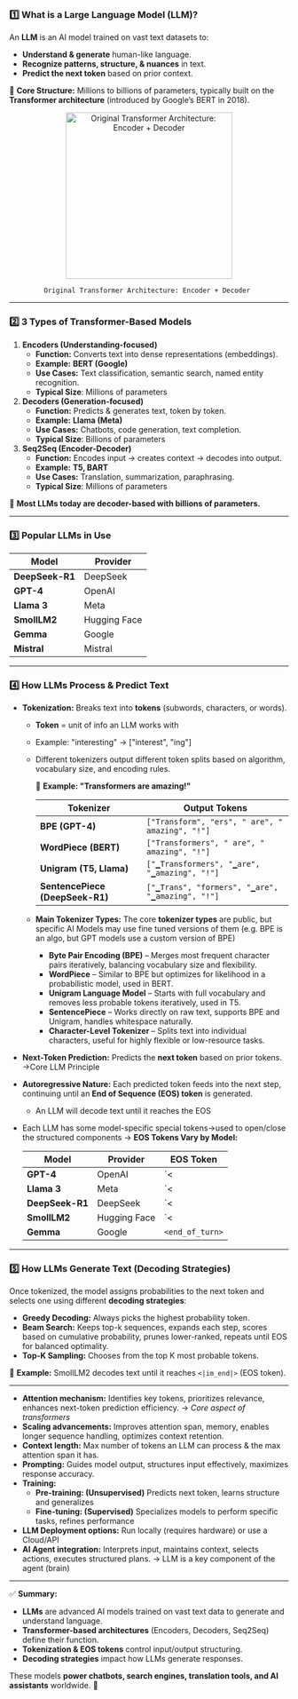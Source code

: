 ### **1️⃣ What is a Large Language Model (LLM)?**

An **LLM** is an AI model trained on vast text datasets to:

- **Understand & generate** human-like language.
- **Recognize patterns, structure, & nuances** in text.
- **Predict the next token** based on prior context.

🔹 **Core Structure:** Millions to billions of parameters, typically built on the **Transformer architecture** (introduced by Google’s BERT in 2018).

<div align="center">
    <img src="https://machinelearningmastery.com/wp-content/uploads/2021/08/attention_research_1.png" alt="Original Transformer Architecture: Encoder + Decoder" width="300">
    
    Original Transformer Architecture: Encoder + Decoder 
</div>



---

### **2️⃣ 3 Types of Transformer-Based Models**

1. **Encoders (Understanding-focused)**
    - **Function:** Converts text into dense representations (embeddings).
    - **Example:** **BERT (Google)**
    - **Use Cases:** Text classification, semantic search, named entity recognition.
    - **Typical Size**: Millions of parameters
2. **Decoders (Generation-focused)**
    - **Function:** Predicts & generates text, token by token.
    - **Example:** **Llama (Meta)**
    - **Use Cases:** Chatbots, code generation, text completion.
    - **Typical Size**: Billions of parameters
3. **Seq2Seq (Encoder-Decoder)**
    - **Function:** Encodes input → creates context → decodes into output.
    - **Example:** **T5, BART**
    - **Use Cases:** Translation, summarization, paraphrasing.
    - **Typical Size**: Millions of parameters

🔹 **Most LLMs today are decoder-based with billions of parameters.**

---

### **3️⃣ Popular LLMs in Use**

| **Model** | **Provider** |
| --- | --- |
| **DeepSeek-R1** | DeepSeek |
| **GPT-4** | OpenAI |
| **Llama 3** | Meta |
| **SmollLM2** | Hugging Face |
| **Gemma** | Google |
| **Mistral** | Mistral |

---

### **4️⃣ How LLMs Process & Predict Text**

- **Tokenization:** Breaks text into **tokens** (subwords, characters, or words).
    - **Token** = unit of info an LLM works with
    - Example: "interesting" → ["interest", "ing"]
    - Different tokenizers output different token splits based on algorithm, vocabulary size, and encoding rules.
        
        🔹 **Example: "Transformers are amazing!"**
        
        | **Tokenizer** | **Output Tokens** |
        | --- | --- |
        | **BPE (GPT-4)** | `["Transform", "ers", " are", " amazing", "!"]` |
        | **WordPiece (BERT)** | `["Transformers", " are", " amazing", "!"]` |
        | **Unigram (T5, Llama)** | `["▁Transformers", "▁are", "▁amazing", "!"]` |
        | **SentencePiece (DeepSeek-R1)** | `["▁Trans", "formers", "▁are", "▁amazing", "!"]` |
    - **Main Tokenizer Types:** The core **tokenizer types** are public, but specific AI Models may use fine tuned versions of them (e.g. BPE is an algo, but GPT models use a custom version of BPE)
        - **Byte Pair Encoding (BPE)** – Merges most frequent character pairs iteratively, balancing vocabulary size and flexibility.
        - **WordPiece** – Similar to BPE but optimizes for likelihood in a probabilistic model, used in BERT.
        - **Unigram Language Model** – Starts with full vocabulary and removes less probable tokens iteratively, used in T5.
        - **SentencePiece** – Works directly on raw text, supports BPE and Unigram, handles whitespace naturally.
        - **Character-Level Tokenizer** – Splits text into individual characters, useful for highly flexible or low-resource tasks.
- **Next-Token Prediction:** Predicts the **next token** based on prior tokens. →Core LLM Principle
- **Autoregressive Nature:** Each predicted token feeds into the next step, continuing until an **End of Sequence (EOS) token** is generated.
    - An LLM will decode text until it reaches the EOS
- Each LLM has some model-specific special tokens→used to open/close the structured components → **EOS Tokens Vary by Model:**
    
    
    | **Model** | **Provider** | **EOS Token** |
    | --- | --- | --- |
    | **GPT-4** | OpenAI | `<|endoftext|>` |
    | **Llama 3** | Meta | `<|eot_id|>` |
    | **DeepSeek-R1** | DeepSeek | `<|end_of_sentence|>` |
    | **SmollLM2** | Hugging Face | `<|im_end|>` |
    | **Gemma** | Google | `<end_of_turn>` |

---

### **5️⃣ How LLMs Generate Text (Decoding Strategies)**

Once tokenized, the model assigns probabilities to the next token and selects one using different **decoding strategies**:

- **Greedy Decoding:** Always picks the highest probability token.
- **Beam Search:** Keeps top-k sequences, expands each step, scores based on cumulative probability, prunes lower-ranked, repeats until EOS for balanced optimality.
- **Top-K Sampling:** Chooses from the top K most probable tokens.

🔹 **Example:** SmollLM2 decodes text until it reaches `<|im_end|>` (EOS token).

---

- **Attention mechanism:** Identifies key tokens, prioritizes relevance, enhances next-token prediction efficiency. → *Core aspect of transformers*
- **Scaling advancements:** Improves attention span, memory, enables longer sequence handling, optimizes context retention.
- **Context length:** Max number of tokens an LLM can process & the max attention span it has.
- **Prompting:** Guides model output, structures input effectively, maximizes response accuracy.
- **Training:**
    - **Pre-training: (Unsupervised)** Predicts next token, learns structure and generalizes
    - **Fine-tuning: (Supervised)** Specializes models to perform specific tasks, refines performance
- **LLM Deployment options:** Run locally (requires hardware) or use a Cloud/API
- **AI Agent integration:** Interprets input, maintains context, selects actions, executes structured plans. → LLM is a key component of the agent (brain)

---

✅ **Summary:**

- **LLMs** are advanced AI models trained on vast text data to generate and understand language.
- **Transformer-based architectures** (Encoders, Decoders, Seq2Seq) define their function.
- **Tokenization & EOS tokens** control input/output structuring.
- **Decoding strategies** impact how LLMs generate responses.

These models **power chatbots, search engines, translation tools, and AI assistants** worldwide. 🚀
